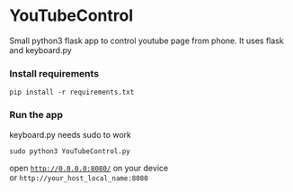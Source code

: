 # YouTubeControl
Small python3 flask app to control youtube page from phone.
It uses flask and keyboard.py

### Install requirements
```
pip install -r requirements.txt
```

### Run the app
keyboard.py needs sudo to work
```
sudo python3 YouTubeControl.py
```
open [`http://0.0.0.0:8080/`](http://0.0.0.0:8080/) on your device  
or `http://your_host_local_name:8080`
